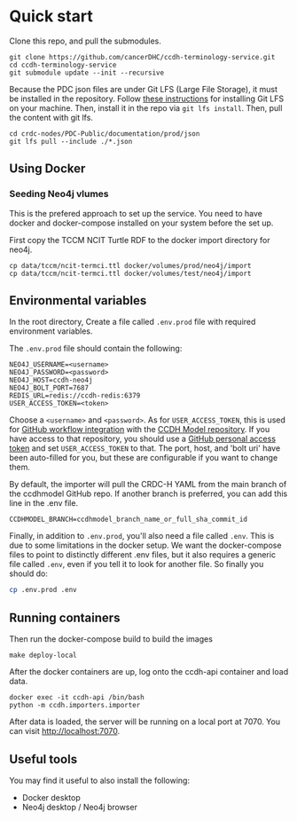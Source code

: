 # Quick start

Clone this repo, and pull the submodules. 

```shell
git clone https://github.com/cancerDHC/ccdh-terminology-service.git
cd ccdh-terminology-service 
git submodule update --init --recursive
```

Because the PDC json files are under Git LFS (Large File Storage), it must be
installed in the repository. Follow [these instructions](https://git-lfs.github.com/)
for installing Git LFS on your machine. Then, install it in the repo via 
`git lfs install`. Then, pull the content with git lfs.

```shell
cd crdc-nodes/PDC-Public/documentation/prod/json
git lfs pull --include ./*.json
```

## Using Docker
### Seeding Neo4j vlumes 
This is the prefered approach to set up the service. You need to have
docker and docker-compose installed on your system before the set up. 

First copy the TCCM NCIT Turtle RDF to the docker import directory for neo4j. 

```shell
cp data/tccm/ncit-termci.ttl docker/volumes/prod/neo4j/import
cp data/tccm/ncit-termci.ttl docker/volumes/test/neo4j/import
```

## Environmental variables
In the root directory, Create a file called `.env.prod` file with required 
environment variables.

The `.env.prod` file should contain the following:

```shell
NEO4J_USERNAME=<username>
NEO4J_PASSWORD=<password>
NEO4J_HOST=ccdh-neo4j
NEO4J_BOLT_PORT=7687
REDIS_URL=redis://ccdh-redis:6379
USER_ACCESS_TOKEN=<token>
```

Choose a `<username>` and `<password>`. As for `USER_ACCESS_TOKEN`, this is used for 
[GitHub workflow integration](https://docs.github.com/en/actions/reference/authentication-in-a-workflow) with the [CCDH Model repository](https://github.com/cancerDHC/ccdhmodel). If you have access to that repository, you should use a [GitHub personal access token](https://docs.github.com/en/github/authenticating-to-github/keeping-your-account-and-data-secure/creating-a-personal-access-token) and set `USER_ACCESS_TOKEN` to that. The port, host, and 'bolt uri' have been auto-filled for you, but these are configurable if you want to change them.

By default, the importer will pull the CRDC-H YAML from the main branch of the 
ccdhmodel GitHub repo. 
If another branch is preferred, you can add this line in the .env file.

```shell
CCDHMODEL_BRANCH=ccdhmodel_branch_name_or_full_sha_commit_id
```

Finally, in addition to `.env.prod`, you'll also need a file called `.env`. This 
is due to some limitations in the docker setup. We want the docker-compose files
to point to distinctly different .env files, but it also requires a generic file
called `.env`, even if you tell it to look for another file. So finally you should do:

```sh
cp .env.prod .env
```

## Running containers
Then run the docker-compose build to build the images

```shell
make deploy-local
```

After the docker containers are up, log onto the ccdh-api container and load data. 

```shell
docker exec -it ccdh-api /bin/bash
python -m ccdh.importers.importer
```

After data is loaded, the server will be running on a local port at 7070. You can visit
[http://localhost:7070](http://localhost:7070). 

## Useful tools
You may find it useful to also install the following:
- Docker desktop
- Neo4j desktop / Neo4j browser
